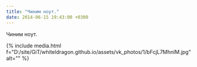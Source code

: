 ```yaml
---
title: "Чиним ноут."
date: 2014-06-15 19:43:00 +0300
---
```


Чиним ноут.

{% include media.html f="D:/site/GiT/whiteldragon.github.io/assets/vk_photos/1/bFcjL7MhnlM.jpg" alt="" %}
